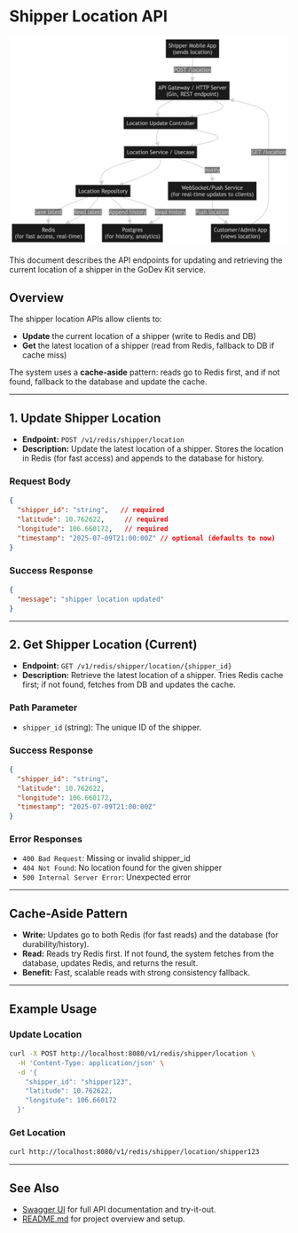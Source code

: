 # Shipper Location API

![Location API Flow](docs/img/location_diagram.png)

This document describes the API endpoints for updating and retrieving the current location of a shipper in the GoDev Kit service.

## Overview

The shipper location APIs allow clients to:
- **Update** the current location of a shipper (write to Redis and DB)
- **Get** the latest location of a shipper (read from Redis, fallback to DB if cache miss)

The system uses a **cache-aside** pattern: reads go to Redis first, and if not found, fallback to the database and update the cache.

---

## 1. Update Shipper Location

- **Endpoint:** `POST /v1/redis/shipper/location`
- **Description:** Update the latest location of a shipper. Stores the location in Redis (for fast access) and appends to the database for history.

### Request Body
```json
{
  "shipper_id": "string",   // required
  "latitude": 10.762622,     // required
  "longitude": 106.660172,   // required
  "timestamp": "2025-07-09T21:00:00Z" // optional (defaults to now)
}
```

### Success Response
```json
{
  "message": "shipper location updated"
}
```

---

## 2. Get Shipper Location (Current)

- **Endpoint:** `GET /v1/redis/shipper/location/{shipper_id}`
- **Description:** Retrieve the latest location of a shipper. Tries Redis cache first; if not found, fetches from DB and updates the cache.

### Path Parameter
- `shipper_id` (string): The unique ID of the shipper.

### Success Response
```json
{
  "shipper_id": "string",
  "latitude": 10.762622,
  "longitude": 106.660172,
  "timestamp": "2025-07-09T21:00:00Z"
}
```

### Error Responses
- `400 Bad Request`: Missing or invalid shipper_id
- `404 Not Found`: No location found for the given shipper
- `500 Internal Server Error`: Unexpected error

---

## Cache-Aside Pattern

- **Write:** Updates go to both Redis (for fast reads) and the database (for durability/history).
- **Read:** Reads try Redis first. If not found, the system fetches from the database, updates Redis, and returns the result.
- **Benefit:** Fast, scalable reads with strong consistency fallback.

---

## Example Usage

### Update Location
```bash
curl -X POST http://localhost:8080/v1/redis/shipper/location \
  -H 'Content-Type: application/json' \
  -d '{
    "shipper_id": "shipper123",
    "latitude": 10.762622,
    "longitude": 106.660172
  }'
```

### Get Location
```bash
curl http://localhost:8080/v1/redis/shipper/location/shipper123
```

---

## See Also
- [Swagger UI](http://localhost:8080/swagger/index.html) for full API documentation and try-it-out.
- [README.md](./README.md) for project overview and setup. 